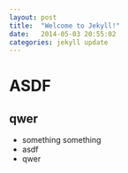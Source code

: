 ```yaml
---
layout: post
title:  "Welcome to Jekyll!"
date:   2014-05-03 20:55:02
categories: jekyll update
---
```


ASDF
====

qwer
----

* something something
* asdf
* qwer